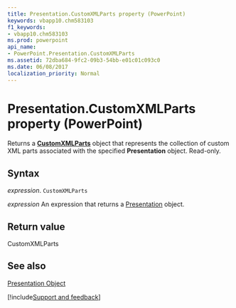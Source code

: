 ```yaml
---
title: Presentation.CustomXMLParts property (PowerPoint)
keywords: vbapp10.chm583103
f1_keywords:
- vbapp10.chm583103
ms.prod: powerpoint
api_name:
- PowerPoint.Presentation.CustomXMLParts
ms.assetid: 72dba684-9fc2-09b3-54bb-e01c01c093c0
ms.date: 06/08/2017
localization_priority: Normal
---
```



# Presentation.CustomXMLParts property (PowerPoint)

Returns a  **[CustomXMLParts](Office.CustomXMLParts.md)** object that represents the collection of custom XML parts associated with the specified **Presentation** object. Read-only.


## Syntax

_expression_. `CustomXMLParts`

 _expression_ An expression that returns a [Presentation](PowerPoint.Presentation.md) object.


## Return value

CustomXMLParts


## See also


[Presentation Object](PowerPoint.Presentation.md)

[!include[Support and feedback](~/includes/feedback-boilerplate.md)]